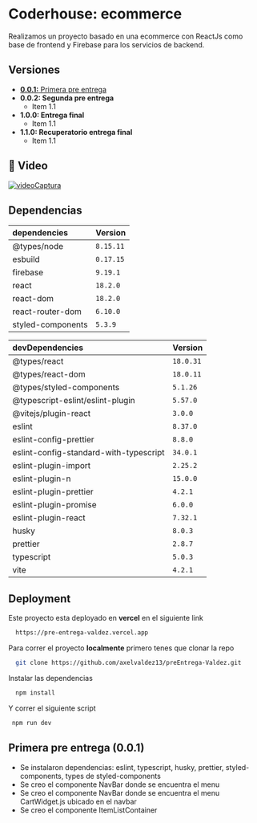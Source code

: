 # Coderhouse: ecommerce

Realizamos un proyecto basado en una ecommerce con ReactJs como base de frontend y Firebase para los servicios de backend.

## Versiones

- [**0.0.1:** Primera pre entrega](<#primera-pre-entrega-(0.0.1)>)
- **0.0.2: Segunda pre entrega**
  - Item 1.1
- **1.0.0: Entrega final**
  - Item 1.1
- **1.1.0: Recuperatorio entrega final**
  - Item 1.1

## 🔗 Video

[![videoCaptura](https://drive.google.com/file/d/1cAMEUKju3Y119A9VpCtBkHO3HHl-C5EM/view?usp=share_link)](https://drive.google.com/file/d/1cAMEUKju3Y119A9VpCtBkHO3HHl-C5EM/view?usp=share_link)

## Dependencias

| dependencies      | Version   |
| :---------------- | :-------- |
| @types/node       | `8.15.11` |
| esbuild           | `0.17.15` |
| firebase          | `9.19.1`  |
| react             | `18.2.0`  |
| react-dom         | `18.2.0`  |
| react-router-dom  | `6.10.0`  |
| styled-components | `5.3.9`   |

| devDependencies                        | Version   |
| :------------------------------------- | :-------- |
| @types/react                           | `18.0.31` |
| @types/react-dom                       | `18.0.11` |
| @types/styled-components               | `5.1.26`  |
| @typescript-eslint/eslint-plugin       | `5.57.0`  |
| @vitejs/plugin-react                   | `3.0.0`   |
| eslint                                 | `8.37.0`  |
| eslint-config-prettier                 | `8.8.0`   |
| eslint-config-standard-with-typescript | `34.0.1`  |
| eslint-plugin-import                   | `2.25.2`  |
| eslint-plugin-n                        | `15.0.0`  |
| eslint-plugin-prettier                 | `4.2.1`   |
| eslint-plugin-promise                  | `6.0.0`   |
| eslint-plugin-react                    | `7.32.1`  |
| husky                                  | `8.0.3`   |
| prettier                               | `2.8.7`   |
| typescript                             | `5.0.3`   |
| vite                                   | `4.2.1`   |

## Deployment

Este proyecto esta deployado en **vercel** en el siguiente link

```bash
  https://pre-entrega-valdez.vercel.app
```

Para correr el proyecto **localmente** primero tenes que clonar la repo

```bash
  git clone https://github.com/axelvaldez13/preEntrega-Valdez.git
```

Instalar las dependencias

```bash
  npm install
```

Y correr el siguiente script

```bash
 npm run dev
```

## Primera pre entrega (0.0.1)

- Se instalaron dependencias: eslint, typescript, husky, prettier, styled-components, types de styled-components
- Se creo el componente NavBar donde se encuentra el menu
- Se creo el componente NavBar donde se encuentra el menu CartWidget.js ubicado en el navbar
- Se creo el componente ItemListContainer
